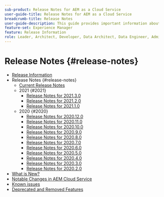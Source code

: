 ```yaml
---
sub-product: Release Notes for AEM as a Cloud Service
user-guide-title: Release Notes for AEM as a Cloud Service
breadcrumb-title: Release Notes
user-guide-description: This guide provides important information about the latest release of Experience Manager as a Cloud Service, including what is new, deprecated and removed features, and known issues.
feature-set: Experience Manager
feature: Release Information
role: Leader, Architect, Developer, Data Architect, Data Engineer, Administrator, Business Practitioner
---
```


# Release Notes {#release-notes}

+ [Release Information](/help/release-notes/home.md)
+ Release Notes {#release-notes}
  + [Current Release Notes](/help/release-notes/release-notes-cloud/release-notes-current.md)
  + 2021 {#2021}
    + [Release Notes for 2021.3.0](/help/release-notes/release-notes-cloud/2021/release-notes-2021-3-0.md)
    + [Release Notes for 2021.2.0](/help/release-notes/release-notes-cloud/2021/release-notes-2021-2-0.md)
    + [Release Notes for 2021.1.0](/help/release-notes/release-notes-cloud/2021/release-notes-2021-1-0.md)
  + 2020 {#2020}
    + [Release Notes for 2020.12.0](/help/release-notes/release-notes-cloud/2020/release-notes-2020-12-0.md)
    + [Release Notes for 2020.11.0](/help/release-notes/release-notes-cloud/2020/release-notes-2020-11-0.md)
    + [Release Notes for 2020.10.0](/help/release-notes/release-notes-cloud/2020/release-notes-2020-10-0.md)
    + [Release Notes for 2020.9.0](/help/release-notes/release-notes-cloud/2020/release-notes-2020-9-0.md)
    + [Release Notes for 2020.8.0](/help/release-notes/release-notes-cloud/2020/release-notes-2020-8-0.md)
    + [Release Notes for 2020.7.0](/help/release-notes/release-notes-cloud/2020/release-notes-2020-7-0.md)
    + [Release Notes for 2020.6.0](/help/release-notes/release-notes-cloud/2020/release-notes-2020-6-0.md)
    + [Release Notes for 2020.5.0](/help/release-notes/release-notes-cloud/2020/release-notes-2020-5-0.md)
    + [Release Notes for 2020.4.0](/help/release-notes/release-notes-cloud/2020/release-notes-2020-4-0.md)
    + [Release Notes for 2020.3.0](/help/release-notes/release-notes-cloud/2020/release-notes-2020-3-0.md)
    + [Release Notes for 2020.2.0](/help/release-notes/release-notes-cloud/2020/release-notes-2020-2-0.md)
+ [What is New?](what-is-new.md)
+ [Notable Changes in AEM Cloud Service](aem-cloud-changes.md)
+ [Known issues](known-issues.md)
+ [Deprecated and Removed Features](deprecated-removed-features.md)
